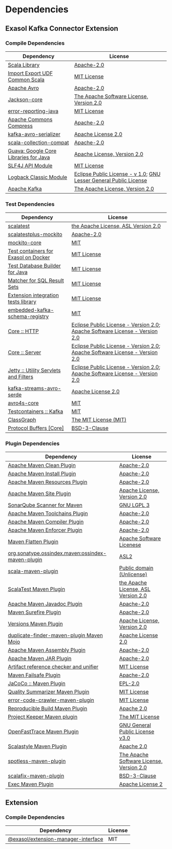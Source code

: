<!-- @formatter:off -->
# Dependencies

## Exasol Kafka Connector Extension

### Compile Dependencies

| Dependency                                  | License                                                                       |
| ------------------------------------------- | ----------------------------------------------------------------------------- |
| [Scala Library][0]                          | [Apache-2.0][1]                                                               |
| [Import Export UDF Common Scala][2]         | [MIT License][3]                                                              |
| [Apache Avro][4]                            | [Apache-2.0][5]                                                               |
| [Jackson-core][6]                           | [The Apache Software License, Version 2.0][5]                                 |
| [error-reporting-java][7]                   | [MIT License][8]                                                              |
| [Apache Commons Compress][9]                | [Apache-2.0][5]                                                               |
| [kafka-avro-serializer][10]                 | [Apache License 2.0][11]                                                      |
| [scala-collection-compat][12]               | [Apache-2.0][1]                                                               |
| [Guava: Google Core Libraries for Java][13] | [Apache License, Version 2.0][14]                                             |
| [SLF4J API Module][15]                      | [MIT License][16]                                                             |
| [Logback Classic Module][17]                | [Eclipse Public License - v 1.0][18]; [GNU Lesser General Public License][19] |
| [Apache Kafka][20]                          | [The Apache License, Version 2.0][14]                                         |

### Test Dependencies

| Dependency                                  | License                                                                                |
| ------------------------------------------- | -------------------------------------------------------------------------------------- |
| [scalatest][21]                             | [the Apache License, ASL Version 2.0][22]                                              |
| [scalatestplus-mockito][23]                 | [Apache-2.0][22]                                                                       |
| [mockito-core][24]                          | [MIT][25]                                                                              |
| [Test containers for Exasol on Docker][26]  | [MIT License][27]                                                                      |
| [Test Database Builder for Java][28]        | [MIT License][29]                                                                      |
| [Matcher for SQL Result Sets][30]           | [MIT License][31]                                                                      |
| [Extension integration tests library][32]   | [MIT License][33]                                                                      |
| [embedded-kafka-schema-registry][34]        | [MIT][25]                                                                              |
| [Core :: HTTP][35]                          | [Eclipse Public License - Version 2.0][36]; [Apache Software License - Version 2.0][1] |
| [Core :: Server][37]                        | [Eclipse Public License - Version 2.0][36]; [Apache Software License - Version 2.0][1] |
| [Jetty :: Utility Servlets and Filters][38] | [Eclipse Public License - Version 2.0][36]; [Apache Software License - Version 2.0][1] |
| [kafka-streams-avro-serde][39]              | [Apache License 2.0][11]                                                               |
| [avro4s-core][40]                           | [MIT][25]                                                                              |
| [Testcontainers :: Kafka][41]               | [MIT][42]                                                                              |
| [ClassGraph][43]                            | [The MIT License (MIT)][42]                                                            |
| [Protocol Buffers [Core]][44]               | [BSD-3-Clause][45]                                                                     |

### Plugin Dependencies

| Dependency                                              | License                                       |
| ------------------------------------------------------- | --------------------------------------------- |
| [Apache Maven Clean Plugin][46]                         | [Apache-2.0][5]                               |
| [Apache Maven Install Plugin][47]                       | [Apache-2.0][5]                               |
| [Apache Maven Resources Plugin][48]                     | [Apache-2.0][5]                               |
| [Apache Maven Site Plugin][49]                          | [Apache License, Version 2.0][5]              |
| [SonarQube Scanner for Maven][50]                       | [GNU LGPL 3][51]                              |
| [Apache Maven Toolchains Plugin][52]                    | [Apache-2.0][5]                               |
| [Apache Maven Compiler Plugin][53]                      | [Apache-2.0][5]                               |
| [Apache Maven Enforcer Plugin][54]                      | [Apache-2.0][5]                               |
| [Maven Flatten Plugin][55]                              | [Apache Software Licenese][5]                 |
| [org.sonatype.ossindex.maven:ossindex-maven-plugin][56] | [ASL2][14]                                    |
| [scala-maven-plugin][57]                                | [Public domain (Unlicense)][58]               |
| [ScalaTest Maven Plugin][59]                            | [the Apache License, ASL Version 2.0][22]     |
| [Apache Maven Javadoc Plugin][60]                       | [Apache-2.0][5]                               |
| [Maven Surefire Plugin][61]                             | [Apache-2.0][5]                               |
| [Versions Maven Plugin][62]                             | [Apache License, Version 2.0][5]              |
| [duplicate-finder-maven-plugin Maven Mojo][63]          | [Apache License 2.0][11]                      |
| [Apache Maven Assembly Plugin][64]                      | [Apache-2.0][5]                               |
| [Apache Maven JAR Plugin][65]                           | [Apache-2.0][5]                               |
| [Artifact reference checker and unifier][66]            | [MIT License][67]                             |
| [Maven Failsafe Plugin][68]                             | [Apache-2.0][5]                               |
| [JaCoCo :: Maven Plugin][69]                            | [EPL-2.0][36]                                 |
| [Quality Summarizer Maven Plugin][70]                   | [MIT License][71]                             |
| [error-code-crawler-maven-plugin][72]                   | [MIT License][73]                             |
| [Reproducible Build Maven Plugin][74]                   | [Apache 2.0][14]                              |
| [Project Keeper Maven plugin][75]                       | [The MIT License][76]                         |
| [OpenFastTrace Maven Plugin][77]                        | [GNU General Public License v3.0][78]         |
| [Scalastyle Maven Plugin][79]                           | [Apache 2.0][11]                              |
| [spotless-maven-plugin][80]                             | [The Apache Software License, Version 2.0][5] |
| [scalafix-maven-plugin][81]                             | [BSD-3-Clause][45]                            |
| [Exec Maven Plugin][82]                                 | [Apache License 2][5]                         |

## Extension

### Compile Dependencies

| Dependency                                | License |
| ----------------------------------------- | ------- |
| [@exasol/extension-manager-interface][83] | MIT     |

[0]: https://www.scala-lang.org/
[1]: https://www.apache.org/licenses/LICENSE-2.0
[2]: https://github.com/exasol/import-export-udf-common-scala/
[3]: https://github.com/exasol/import-export-udf-common-scala/blob/main/LICENSE
[4]: https://avro.apache.org
[5]: https://www.apache.org/licenses/LICENSE-2.0.txt
[6]: https://github.com/FasterXML/jackson-core
[7]: https://github.com/exasol/error-reporting-java/
[8]: https://github.com/exasol/error-reporting-java/blob/main/LICENSE
[9]: https://commons.apache.org/proper/commons-compress/
[10]: http://confluent.io/kafka-avro-serializer
[11]: http://www.apache.org/licenses/LICENSE-2.0.html
[12]: http://www.scala-lang.org/
[13]: https://github.com/google/guava
[14]: http://www.apache.org/licenses/LICENSE-2.0.txt
[15]: http://www.slf4j.org
[16]: http://www.opensource.org/licenses/mit-license.php
[17]: http://logback.qos.ch/logback-classic
[18]: http://www.eclipse.org/legal/epl-v10.html
[19]: http://www.gnu.org/licenses/old-licenses/lgpl-2.1.html
[20]: https://kafka.apache.org
[21]: http://www.scalatest.org
[22]: http://www.apache.org/licenses/LICENSE-2.0
[23]: https://github.com/scalatest/scalatestplus-mockito
[24]: https://github.com/mockito/mockito
[25]: https://opensource.org/licenses/MIT
[26]: https://github.com/exasol/exasol-testcontainers/
[27]: https://github.com/exasol/exasol-testcontainers/blob/main/LICENSE
[28]: https://github.com/exasol/test-db-builder-java/
[29]: https://github.com/exasol/test-db-builder-java/blob/main/LICENSE
[30]: https://github.com/exasol/hamcrest-resultset-matcher/
[31]: https://github.com/exasol/hamcrest-resultset-matcher/blob/main/LICENSE
[32]: https://github.com/exasol/extension-manager/
[33]: https://github.com/exasol/extension-manager/blob/main/LICENSE
[34]: https://github.com/embeddedkafka/embedded-kafka-schema-registry
[35]: https://jetty.org/jetty-core/jetty-http
[36]: https://www.eclipse.org/legal/epl-2.0/
[37]: https://jetty.org/jetty-core/jetty-server
[38]: https://jetty.org/jetty-servlets
[39]: http://confluent.io/kafka-streams-avro-serde
[40]: https://github.com/sksamuel/avro4s
[41]: https://java.testcontainers.org
[42]: http://opensource.org/licenses/MIT
[43]: https://github.com/classgraph/classgraph
[44]: https://developers.google.com/protocol-buffers/protobuf-java/
[45]: https://opensource.org/licenses/BSD-3-Clause
[46]: https://maven.apache.org/plugins/maven-clean-plugin/
[47]: https://maven.apache.org/plugins/maven-install-plugin/
[48]: https://maven.apache.org/plugins/maven-resources-plugin/
[49]: https://maven.apache.org/plugins/maven-site-plugin/
[50]: http://sonarsource.github.io/sonar-scanner-maven/
[51]: http://www.gnu.org/licenses/lgpl.txt
[52]: https://maven.apache.org/plugins/maven-toolchains-plugin/
[53]: https://maven.apache.org/plugins/maven-compiler-plugin/
[54]: https://maven.apache.org/enforcer/maven-enforcer-plugin/
[55]: https://www.mojohaus.org/flatten-maven-plugin/
[56]: https://sonatype.github.io/ossindex-maven/maven-plugin/
[57]: http://github.com/davidB/scala-maven-plugin
[58]: http://unlicense.org/
[59]: https://www.scalatest.org/user_guide/using_the_scalatest_maven_plugin
[60]: https://maven.apache.org/plugins/maven-javadoc-plugin/
[61]: https://maven.apache.org/surefire/maven-surefire-plugin/
[62]: https://www.mojohaus.org/versions/versions-maven-plugin/
[63]: https://basepom.github.io/duplicate-finder-maven-plugin
[64]: https://maven.apache.org/plugins/maven-assembly-plugin/
[65]: https://maven.apache.org/plugins/maven-jar-plugin/
[66]: https://github.com/exasol/artifact-reference-checker-maven-plugin/
[67]: https://github.com/exasol/artifact-reference-checker-maven-plugin/blob/main/LICENSE
[68]: https://maven.apache.org/surefire/maven-failsafe-plugin/
[69]: https://www.jacoco.org/jacoco/trunk/doc/maven.html
[70]: https://github.com/exasol/quality-summarizer-maven-plugin/
[71]: https://github.com/exasol/quality-summarizer-maven-plugin/blob/main/LICENSE
[72]: https://github.com/exasol/error-code-crawler-maven-plugin/
[73]: https://github.com/exasol/error-code-crawler-maven-plugin/blob/main/LICENSE
[74]: http://zlika.github.io/reproducible-build-maven-plugin
[75]: https://github.com/exasol/project-keeper/
[76]: https://github.com/exasol/project-keeper/blob/main/LICENSE
[77]: https://github.com/itsallcode/openfasttrace-maven-plugin
[78]: https://www.gnu.org/licenses/gpl-3.0.html
[79]: http://www.scalastyle.org
[80]: https://github.com/diffplug/spotless
[81]: https://github.com/evis/scalafix-maven-plugin
[82]: https://www.mojohaus.org/exec-maven-plugin
[83]: https://registry.npmjs.org/@exasol/extension-manager-interface/-/extension-manager-interface-0.4.1.tgz

